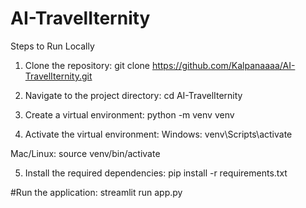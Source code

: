 # AI-TravelIternity

Steps to Run Locally
1. Clone the repository:
git clone https://github.com/Kalpanaaaa/AI-TravelIternity.git

2. Navigate to the project directory:
cd AI-TravelIternity

3. Create a virtual environment:
python -m venv venv

4. Activate the virtual environment:
Windows:
venv\Scripts\activate

Mac/Linux:
source venv/bin/activate

5. Install the required dependencies:
pip install -r requirements.txt

#Run the application:
streamlit run app.py
